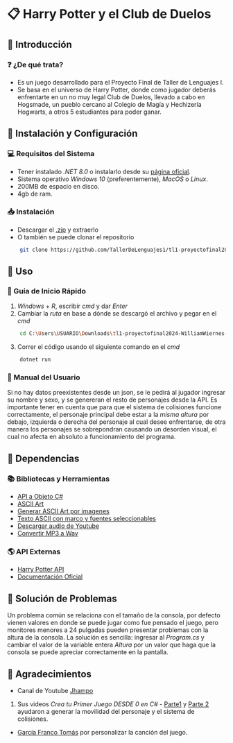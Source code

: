 # :clipboard: Harry Potter y el Club de Duelos

## :star2: Introducción
### :question: ¿De qué trata?
- Es un juego desarrollado para el Proyecto Final de Taller de Lenguajes I.  
- Se basa en el universo de Harry Potter, donde como jugador deberás enfrentarte en un no muy legal Club de Duelos, llevado a cabo en Hogsmade, un pueblo cercano al Colegio de Magía y Hechizería Hogwarts, a otros 5 estudiantes para poder ganar.  

## :nut_and_bolt: Instalación y Configuración
### :computer: Requisitos del Sistema
- Tener instalado _.NET 8.0_ o instalarlo desde su [página oficial](https://dotnet.microsoft.com/en-us/download/dotnet/8.0).
- Sistema operativo _Windows 10_ (preferentemente), _MacOS_ o _Linux_.
- 200MB de espacio en disco.
- 4gb de ram.

### :inbox_tray: Instalación
- Descargar el [.zip](https://github.com/TallerDeLenguajes1/tl1-proyectofinal2024-WilliamWiernes/archive/refs/heads/main.zip) y extraerlo
- O también se puede clonar el repositorio
``` bash
    git clone https://github.com/TallerDeLenguajes1/tl1-proyectofinal2024-WilliamWiernes.git
``` 
## :book: Uso
### :rocket: Guía de Inicio Rápido
1. _Windows_ + _R_, escribir *cmd* y dar _Enter_
2. Cambiar la *ruta* en base a dónde se descargó el archivo y pegar en el *cmd*
``` bash
    cd C:\Users\USUARIO\Downloads\tl1-proyectofinal2024-WilliamWiernes-main
```
3. Correr el código usando el siguiente comando en el *cmd*
``` bash
    dotnet run
```

### :memo: Manual del Usuario
Si no hay datos preexistentes desde un json, se le pedirá al jugador ingresar su nombre y sexo, y se genereran el resto de personajes desde la API.
Es importante tener en cuenta que para que el sistema de colisiones funcione correctamente, el personaje principal debe estar a la *misma altura* por debajo, izquierda o derecha del personaje al cual desee enfrentarse, de otra manera los personajes se sobrepondran causando un desorden visual, el cual no afecta en absoluto a funcionamiento del programa.

## :link: Dependencias
### :books: Bibliotecas y Herramientas
- [API a Objeto C#](https://json2csharp.com/)
- [ASCII Art](https://emojicombos.com/harry-potter-ascii-art)
- [Generar ASCII Art por imagenes](https://www.ascii-art-generator.org/)
- [Texto ASCII con marco y fuentes seleccionables](https://www.asciiart.eu/text-to-ascii-art)
- [Descargar audio de Youtube](https://flvto.pro/es16/)
- [Convertir MP3 a Wav](https://convertio.co/es/audio-converter/)
### :earth_americas: API Externas
- [Harry Potter API](https://hp-api.onrender.com/api/characters/students)
- [Documentación Oficial](https://learn.microsoft.com/en-us/dotnet/csharp/)

## :wrench: Solución de Problemas
Un problema común se relaciona con el tamaño de la consola, por defecto vienen valores en donde se puede jugar como fue pensado el juego, pero monitores menores a 24 pulgadas pueden presentar problemas con la altura de la consola. La solución es sencilla: ingresar al _Program.cs_ y cambiar el valor de la variable entera _Altura_ por un valor que haga que la consola se puede apreciar correctamente en la pantalla.

## :pray: Agradecimientos
- Canal de Youtube [Jhampo](https://www.youtube.com/@jhampo)
1. Sus videos _Crea tu Primer Juego DESDE 0 en C# -_ [Parte1](https://www.youtube.com/watch?v=SqNOKrVey_w&t=311s) y [Parte 2](https://www.youtube.com/watch?v=ibRU8I5pLG0&t=930s) ayudaron a generar la movilidad del personaje y el sistema de colisiones.
- [García Franco Tomás](https://github.com/FrancoTms) por personalizar la canción del juego.  
